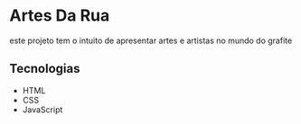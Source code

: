 # Artes Da Rua

este projeto tem o intuito de apresentar artes e artistas no mundo do grafite

## Tecnologias

* HTML
* CSS
* JavaScript
